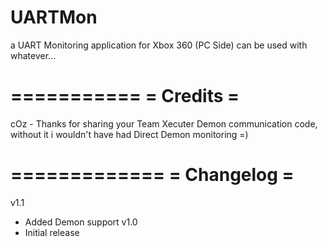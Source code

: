 UARTMon
=======

a UART Monitoring application for Xbox 360 (PC Side) can be used with whatever...

===========
= Credits =
===========
cOz - Thanks for sharing your Team Xecuter Demon communication code, without it i wouldn't have had Direct Demon monitoring =)

=============
= Changelog =
=============
v1.1
 - Added Demon support
v1.0
 - Initial release